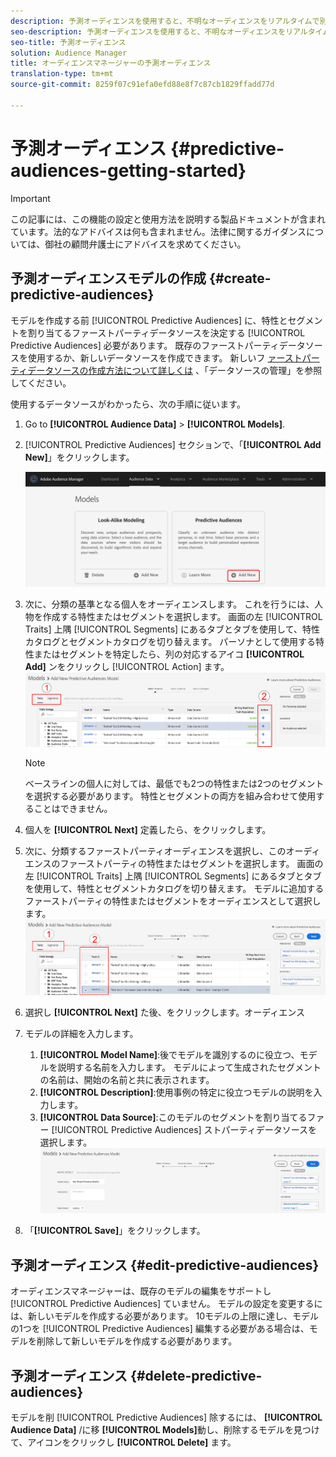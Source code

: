 ```yaml
---
description: 予測オーディエンスを使用すると、不明なオーディエンスをリアルタイムで別の人物に分類し、データサイエンスを使用できます。
seo-description: 予測オーディエンスを使用すると、不明なオーディエンスをリアルタイムで別の人物に分類し、データサイエンスを使用できます。
seo-title: 予測オーディエンス
solution: Audience Manager
title: オーディエンスマネージャーの予測オーディエンス
translation-type: tm+mt
source-git-commit: 8259f07c91efa0efd88e8f7c87cb1829ffadd77d

---
```



# 予測オーディエンス {#predictive-audiences-getting-started}

>[!IMPORTANT]
>この記事には、この機能の設定と使用方法を説明する製品ドキュメントが含まれています。法的なアドバイスは何も含まれません。法律に関するガイダンスについては、御社の顧問弁護士にアドバイスを求めてください。

## 予測オーディエンスモデルの作成 {#create-predictive-audiences}

モデルを作成する前 [!UICONTROL Predictive Audiences] に、特性とセグメントを割り当てるファーストパーティデータソースを決定する [!UICONTROL Predictive Audiences] 必要があります。 既存のファーストパーティデータソースを使用するか、新しいデータソースを作成できます。 新しいフ [ァーストパーティデータソースの作成方法について詳しくは](https://docs.adobe.com/content/help/ja-JP/audience-manager/user-guide/features/data-sources/manage-datasources.html) 、「データソースの管理」を参照してください。

使用するデータソースがわかったら、次の手順に従います。

1. Go to **[!UICONTROL Audience Data]** > **[!UICONTROL Models]**.
1. [!UICONTROL Predictive Audiences] セクションで、「**[!UICONTROL Add New]**」をクリックします。

   ![スマートパーソナ追加](assets/predictive-audiences-add.png)

1. 次に、分類の基準となる個人をオーディエンスします。 これを行うには、人物を作成する特性またはセグメントを選択します。 画面の左 [!UICONTROL Traits] 上隅 [!UICONTROL Segments] にあるタブとタブを使用して、特性カタログとセグメントカタログを切り替えます。 パーソナとして使用する特性またはセグメントを特定したら、列の対応するアイコ **[!UICONTROL Add]** ンをクリックし [!UICONTROL Action] ます。
   ![スマートパーソナセレクトパーソナ](assets/predictive-audiences-persona.png)
   >[!NOTE]
   >ベースラインの個人に対しては、最低でも2つの特性または2つのセグメントを選択する必要があります。 特性とセグメントの両方を組み合わせて使用することはできません。
1. 個人を **[!UICONTROL Next]** 定義したら、をクリックします。
1. 次に、分類するファーストパーティオーディエンスを選択し、このオーディエンスのファーストパーティの特性またはセグメントを選択します。 画面の左 [!UICONTROL Traits] 上隅 [!UICONTROL Segments] にあるタブとタブを使用して、特性とセグメントカタログを切り替えます。 モデルに追加するファーストパーティの特性またはセグメントをオーディエンスとして選択します。
   ![スマートパーソナ選択オーディエンス](assets/predictive-audiences-audience.png)
1. 選択し **[!UICONTROL Next]** た後、をクリックします。オーディエンス
1. モデルの詳細を入力します。
   1. **[!UICONTROL Model Name]**:後でモデルを識別するのに役立つ、モデルを説明する名前を入力します。 モデルによって生成されたセグメントの名前は、開始の名前と共に表示されます。
   2. **[!UICONTROL Description]**:使用事例の特定に役立つモデルの説明を入力します。
   3. **[!UICONTROL Data Source]**:このモデルのセグメントを割り当てるファー [!UICONTROL Predictive Audiences] ストパーティデータソースを選択します。
      ![予測オーディエンス保存](assets/predictive-audiences-save.png)
1. 「**[!UICONTROL Save]**」をクリックします。

## 予測オーディエンス {#edit-predictive-audiences}

オーディエンスマネージャーは、既存のモデルの編集をサポートし [!UICONTROL Predictive Audiences] ていません。 モデルの設定を変更するには、新しいモデルを作成する必要があります。 10モデルの上限に達し、モデルの1つを [!UICONTROL Predictive Audiences] 編集する必要がある場合は、モデルを削除して新しいモデルを作成する必要があります。

## 予測オーディエンス {#delete-predictive-audiences}

モデルを削 [!UICONTROL Predictive Audiences] 除するには、 **[!UICONTROL Audience Data]** /に移 **[!UICONTROL Models]**&#x200B;動し、削除するモデルを見つけて、アイコンをクリックし **[!UICONTROL Delete]** ます。
